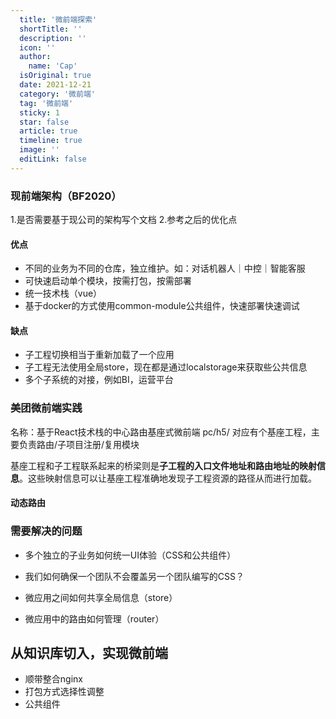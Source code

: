 ```yaml
---
  title: '微前端探索'
  shortTitle: ''
  description: ''
  icon: ''
  author:
    name: 'Cap'
  isOriginal: true
  date: 2021-12-21
  category: '微前端'
  tag: '微前端'
  sticky: 1
  star: false
  article: true
  timeline: true
  image: ''
  editLink: false
---
```


### 现前端架构（BF2020）

1.是否需要基于现公司的架构写个文档
2.参考之后的优化点

#### 优点

- 不同的业务为不同的仓库，独立维护。如：对话机器人｜中控｜智能客服
- 可快速启动单个模块，按需打包，按需部署
- 统一技术栈（vue）
- 基于docker的方式使用common-module公共组件，快速部署快速调试

#### 缺点

- 子工程切换相当于重新加载了一个应用
- 子工程无法使用全局store，现在都是通过localstorage来获取些公共信息
- 多个子系统的对接，例如BI，运营平台

### 美团微前端实践

名称：基于React技术栈的中心路由基座式微前端
pc/h5/ 对应有个基座工程，主要负责路由/子项目注册/复用模块

基座工程和子工程联系起来的桥梁则是**子工程的入口文件地址和路由地址的映射信息**。这些映射信息可以让基座工程准确地发现子工程资源的路径从而进行加载。

#### 动态路由

### 需要解决的问题

- 多个独立的子业务如何统一UI体验（CSS和公共组件）

- 我们如何确保一个团队不会覆盖另一个团队编写的CSS？

- 微应用之间如何共享全局信息（store）

- 微应用中的路由如何管理（router）

## 从知识库切入，实现微前端

- 顺带整合nginx
- 打包方式选择性调整
- 公共组件
